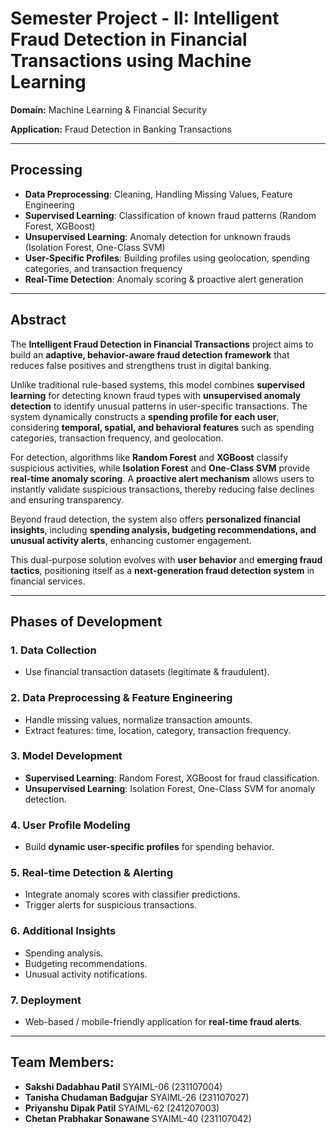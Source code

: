 # **Semester Project - II: Intelligent Fraud Detection in Financial Transactions using Machine Learning**

**Domain:** Machine Learning & Financial Security  

**Application:** Fraud Detection in Banking Transactions  

---

## **Processing**
- **Data Preprocessing**: Cleaning, Handling Missing Values, Feature Engineering  
- **Supervised Learning**: Classification of known fraud patterns (Random Forest, XGBoost)  
- **Unsupervised Learning**: Anomaly detection for unknown frauds (Isolation Forest, One-Class SVM)  
- **User-Specific Profiles**: Building profiles using geolocation, spending categories, and transaction frequency  
- **Real-Time Detection**: Anomaly scoring & proactive alert generation  

---

## **Abstract**
The **Intelligent Fraud Detection in Financial Transactions** project aims to build an **adaptive, behavior-aware fraud detection framework** that reduces false positives and strengthens trust in digital banking.  

Unlike traditional rule-based systems, this model combines **supervised learning** for detecting known fraud types with **unsupervised anomaly detection** to identify unusual patterns in user-specific transactions. The system dynamically constructs a **spending profile for each user**, considering **temporal, spatial, and behavioral features** such as spending categories, transaction frequency, and geolocation.  

For detection, algorithms like **Random Forest** and **XGBoost** classify suspicious activities, while **Isolation Forest** and **One-Class SVM** provide **real-time anomaly scoring**. A **proactive alert mechanism** allows users to instantly validate suspicious transactions, thereby reducing false declines and ensuring transparency.  

Beyond fraud detection, the system also offers **personalized financial insights**, including **spending analysis, budgeting recommendations, and unusual activity alerts**, enhancing customer engagement.  

This dual-purpose solution evolves with **user behavior** and **emerging fraud tactics**, positioning itself as a **next-generation fraud detection system** in financial services.  

---

## **Phases of Development**

### **1. Data Collection**
- Use financial transaction datasets (legitimate & fraudulent).  

### **2. Data Preprocessing & Feature Engineering**
- Handle missing values, normalize transaction amounts.  
- Extract features: time, location, category, transaction frequency.  

### **3. Model Development**
- **Supervised Learning**: Random Forest, XGBoost for fraud classification.  
- **Unsupervised Learning**: Isolation Forest, One-Class SVM for anomaly detection.  

### **4. User Profile Modeling**
- Build **dynamic user-specific profiles** for spending behavior.  

### **5. Real-time Detection & Alerting**
- Integrate anomaly scores with classifier predictions.  
- Trigger alerts for suspicious transactions.  

### **6. Additional Insights**
- Spending analysis.  
- Budgeting recommendations.  
- Unusual activity notifications.  

### **7. Deployment**
- Web-based / mobile-friendly application for **real-time fraud alerts**.  

---

## **Team Members:**  
- **Sakshi Dadabhau Patil** SYAIML-06 (231107004)  
- **Tanisha Chudaman Badgujar** SYAIML-26 (231107027)  
- **Priyanshu Dipak Patil** SYAIML-62 (241207003)  
- **Chetan Prabhakar Sonawane** SYAIML-40 (231107042)  
